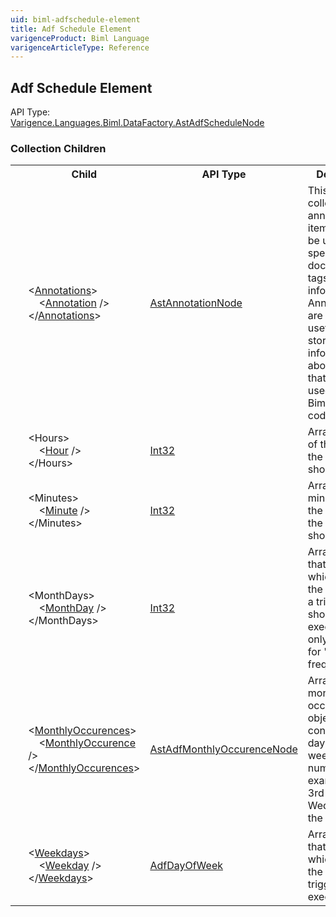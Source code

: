 ```yaml
---
uid: biml-adfschedule-element
title: Adf Schedule Element
varigenceProduct: Biml Language
varigenceArticleType: Reference
---
```

## Adf Schedule Element<div class="AssemblyInfoGroup"><div class="CrossReferenceGroup"><div class="CrossReferenceHeader">API Type:</div><div class="CrossReferenceValue"><a href="../api-reference/Varigence.Languages.Biml.DataFactory.AstAdfScheduleNode.html">Varigence.Languages.Biml.DataFactory.AstAdfScheduleNode</a></div></div></div><div class="ChildGroup">### Collection Children<table id="ChildList" class="ChildList"><tbody><tr><th class="ChildIconColumnHeader">&nbsp;</th><th class="ChildNameColumnHeader">Child</th><th class="ChildTypeColumnHeader">API Type</th><th class="ChildSummaryColumnHeader">Description</th></tr><tr class="cd0"><td align="center" class="ChildIcon"><img title="" src="collectionChild.png"><div class="RequiredIcon" title="Required Child"></div><td class="ChildName"><span class="punc">&lt;</span><a href=Varigence.Languages.Biml.AstNode_Annotations.html">Annotations</a><span class="punc">&gt;</span><br />&nbsp;&nbsp;&nbsp;&nbsp;<span class="punc">&lt;</span><a href=Varigence.Languages.Biml.AstAnnotationNode.html">Annotation</a> <span class="punc">/&gt;</span><br /><span class="punc">&lt;/</span><a href=Varigence.Languages.Biml.AstNode_Annotations.html">Annotations</a><span class="punc">&gt;</span></td><td class="ChildType"><a href="../api-reference/Varigence.Languages.Biml.AstAnnotationNode.html">AstAnnotationNode</a></td><td class="ChildSummary"><div class ="SummaryItem">This is a collection of annotation items that can be used to specify documentation, tags, or other information.  Annotations are particularly useful for storing information about nodes that can be used by BimlScript code.</div></td></tr><tr class="cd1"><td align="center" class="ChildIcon"><img title="" src="collectionChild.png"><div class="RequiredIcon" title="Required Child"></div><td class="ChildName"><span class="punc">&lt;</span>Hours<span class="punc">&gt;</span><br />&nbsp;&nbsp;&nbsp;&nbsp;<span class="punc">&lt;</span><a href=https://msdn.microsoft.com/en-us/library/System.Int32.aspx">Hour</a> <span class="punc">/&gt;</span><br /><span class="punc">&lt;/</span>Hours<span class="punc">&gt;</span></td><td class="ChildType"><a href="https://msdn.microsoft.com/en-us/library/System.Int32.aspx">Int32</a></td><td class="ChildSummary"><div class ="SummaryItem">Array of hours of the day that the trigger should run.</div></td></tr><tr class="cd0"><td align="center" class="ChildIcon"><img title="" src="collectionChild.png"><div class="RequiredIcon" title="Required Child"></div><td class="ChildName"><span class="punc">&lt;</span>Minutes<span class="punc">&gt;</span><br />&nbsp;&nbsp;&nbsp;&nbsp;<span class="punc">&lt;</span><a href=https://msdn.microsoft.com/en-us/library/System.Int32.aspx">Minute</a> <span class="punc">/&gt;</span><br /><span class="punc">&lt;/</span>Minutes<span class="punc">&gt;</span></td><td class="ChildType"><a href="https://msdn.microsoft.com/en-us/library/System.Int32.aspx">Int32</a></td><td class="ChildSummary"><div class ="SummaryItem">Array of minutes past the hour that the trigger should run.</div></td></tr><tr class="cd1"><td align="center" class="ChildIcon"><img title="" src="collectionChild.png"><div class="RequiredIcon" title="Required Child"></div><td class="ChildName"><span class="punc">&lt;</span>MonthDays<span class="punc">&gt;</span><br />&nbsp;&nbsp;&nbsp;&nbsp;<span class="punc">&lt;</span><a href=https://msdn.microsoft.com/en-us/library/System.Int32.aspx">MonthDay</a> <span class="punc">/&gt;</span><br /><span class="punc">&lt;/</span>MonthDays<span class="punc">&gt;</span></td><td class="ChildType"><a href="https://msdn.microsoft.com/en-us/library/System.Int32.aspx">Int32</a></td><td class="ChildSummary"><div class ="SummaryItem">Array of values that specifies which days of the month that a trigger should execute. Can only be used for "monthly" frequencies.</div></td></tr><tr class="cd0"><td align="center" class="ChildIcon"><img title="" src="collectionChild.png"><div class="RequiredIcon" title="Required Child"></div><td class="ChildName"><span class="punc">&lt;</span><a href=Varigence.Languages.Biml.DataFactory.AstAdfScheduleNode_MonthlyOccurences.html">MonthlyOccurences</a><span class="punc">&gt;</span><br />&nbsp;&nbsp;&nbsp;&nbsp;<span class="punc">&lt;</span><a href=Varigence.Languages.Biml.DataFactory.AstAdfMonthlyOccurenceNode.html">MonthlyOccurence</a> <span class="punc">/&gt;</span><br /><span class="punc">&lt;/</span><a href=Varigence.Languages.Biml.DataFactory.AstAdfScheduleNode_MonthlyOccurences.html">MonthlyOccurences</a><span class="punc">&gt;</span></td><td class="ChildType"><a href="../api-reference/Varigence.Languages.Biml.DataFactory.AstAdfMonthlyOccurenceNode.html">AstAdfMonthlyOccurenceNode</a></td><td class="ChildSummary"><div class ="SummaryItem">Array of monthly occurence objects that contain both a day of the week and a number. For example the 3rd Wednesday of the month.</div></td></tr><tr class="cd1"><td align="center" class="ChildIcon"><img title="" src="collectionChild.png"><div class="RequiredIcon" title="Required Child"></div><td class="ChildName"><span class="punc">&lt;</span><a href=Varigence.Languages.Biml.DataFactory.AstAdfScheduleNode_Weekdays.html">Weekdays</a><span class="punc">&gt;</span><br />&nbsp;&nbsp;&nbsp;&nbsp;<span class="punc">&lt;</span><a href=Varigence.Languages.Biml.DataFactory.AdfDayOfWeek.html">Weekday</a> <span class="punc">/&gt;</span><br /><span class="punc">&lt;/</span><a href=Varigence.Languages.Biml.DataFactory.AstAdfScheduleNode_Weekdays.html">Weekdays</a><span class="punc">&gt;</span></td><td class="ChildType"><a href="../api-reference/Varigence.Languages.Biml.DataFactory.AdfDayOfWeek.html">AdfDayOfWeek</a></td><td class="ChildSummary"><div class ="SummaryItem">Array of values that specifies which days of the week that a trigger should execute.</div></td></tr></tbody></table></div>